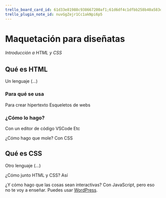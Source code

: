 ```yaml
---
trello_board_card_id: 61d33e81988c938667200af1;61d6df4c1dfbb258b40a583d
trello_plugin_note_id: nuvGgZejr1Cc1akNpi6p5
---
```

# Maquetación para diseñatas
###### Introducción a HTML y CSS

## Qué es HTML
Un lenguaje (...)

### Para qué se usa
Para crear hipertexto
Esqueletos de webs

### ¿Cómo lo hago?
Con un editor de código
	VSCode
	Etc

¿Cómo hago que mole?
Con CSS

## Qué es CSS
Otro lenguaje (...)

¿Cómo junto HTML y CSS?
Así

¿Y cómo hago que las cosas sean interactivas?
Con JavaScript, pero eso no te voy a enseñar. Puedes usar [WordPress](./herramientas-de-diseo/wordpress/wordpress.md).